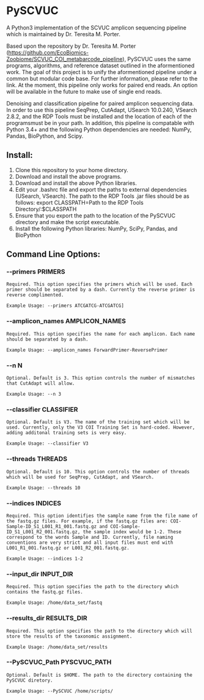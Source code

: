 # PySCVUC
A Python3 implementation of the SCVUC amplicon sequencing pipeline which is maintained by Dr. Teresita M. Porter.

Based upon the repository by Dr. Teresita M. Porter (https://github.com/EcoBiomics-Zoobiome/SCVUC_COI_metabarcode_pipeline), PySCVUC uses the same programs, algorithms, and reference dataset outlined in the aformentioned work. The goal of this project is to unify the aformentioned pipeline under a common but modular code base. For further information, please refer to the link. At the moment, this pipeline only works for paired end reads. An option will be available in the future to make use of single end reads.

Denoising and classification pipeline for paired amplicon sequencing data. In order to use this pipeline SeqPrep, CutAdapt, USearch 10.0.240, VSearch 2.8.2, and the RDP Tools must be installed and the location of each of the programsmust be in your path. In addition, this pipeline is compatable with Python 3.4+ and the following Python dependencies are needed: NumPy, Pandas, BioPython, and Scipy. 

## Install:
1) Clone this repository to your home directory.
2) Download and install the above programs.
3) Download and install the above Python libraries.
4) Edit your .bashrc file and export the paths to external dependencies (USearch, VSearch). The path to the RDP Tools .jar files should be as follows: export CLASSPATH=Path to the RDP Tools Directory/:$CLASSPATH
5) Ensure that you export the path to the location of the PySCVUC directory and make the script executable.
6) Install the following Python libraries: NumPy, SciPy, Pandas, and BioPython

## Command Line Options: 
### --primers PRIMERS

```Required. This option specifies the primers which will be used. Each primer should be separated by a dash. Currently the reverse primer is reverse complimented.```

```Example Usage: --primers ATCGATCG-ATCGATCG]```

### --amplicon_names AMPLICON_NAMES

```Required. This option specifies the name for each amplicon. Each name should be separated by a dash.```

```Example Usage: --amplicon_names ForwardPrimer-ReversePrimer```

### --n N

```Optional. Default is 3. This option controls the number of mismatches that CutAdapt will allow.```

```Example Usage: --n 3```

### --classifier CLASSIFIER

```Optional. Default is V3. The name of the training set which will be used. Currently, only the V3 COI Training Set is hard-coded. However, adding additonal training sets is very easy.```

```Example Usage: --classifier V3```

### --threads THREADS

```Optional. Default is 10. This option controls the number of threads which will be used for SeqPrep, CutAdapt, and VSearch.```

```Example Usage: --threads 10```

### --indices INDICES

```Required. This option identifies the sample name from the file name of the fastq.gz files. For example, if the fastq.gz files are: COI-Sample-ID_S1_L001_R1_001.fastq.gz and COI-Sample-ID_S1_L001_R2_001.fastq.gz, the sample index would be 1-2. These correspond to the words Sample and ID. Currently, file naming conventions are very strict and all input files must end with L001_R1_001.fastq.gz or L001_R2_001.fastq.gz.```

```Example Usage: --indices 1-2```

### --input_dir INPUT_DIR

```Required. This option specifies the path to the directory which contains the fastq.gz files.```

```Example Usage: /home/data_set/fastq```

### --results_dir RESULTS_DIR

```Required. This option specifies the path to the directory which will store the results of the taxonomic assignment.```

```Example Usage: /home/data_set/results```

### --PySCVUC_Path PYSCVUC_PATH

```Optional. Default is $HOME. The path to the directory containing the PySCVUC diretory.```
                        
```Example Usage: --PySCVUC /home/scripts/```
